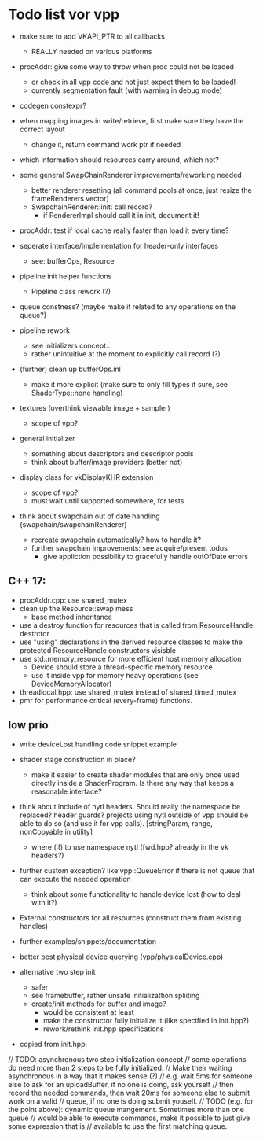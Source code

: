 Todo list vor vpp
=================

- make sure to add VKAPI_PTR to all callbacks
	- REALLY needed on various platforms

- procAddr: give some way to throw when proc could not be loaded
	- or check in all vpp code and not just expect them to be loaded!
	- currently segmentation fault (with warning in debug mode)
- codegen constexpr?
- when mapping images in write/retrieve, first make sure they have the correct layout
	- change it, return command work ptr if needed
- which information should resources carry around, which not?
- some general SwapChainRenderer improvements/reworking needed
	- better renderer resetting (all command pools at once, just resize the frameRenderers vector)
	- SwapchainRenderer::init: call record?
		- if RendererImpl should call it in init, document it!
- procAddr: test if local cache really faster than load it every time?
- seperate interface/implementation for header-only interfaces
	- see: bufferOps, Resource
- pipeline init helper functions
	- Pipeline class rework (?)
- queue constness? (maybe make it related to any operations on the queue?)
- pipeline rework
	- see initializers concept...
	- rather unintuitive at the moment to explicitly call record (?)
- (further) clean up bufferOps.inl
	- make it more explicit (make sure to only fill types if sure, see ShaderType::none handling)
- textures (overthink viewable image + sampler)
	- scope of vpp?
- general initializer
	- something about descriptors and descriptor pools
	- think about buffer/image providers (better not)
- display class for vkDisplayKHR extension
	- scope of vpp?
	- must wait until supported somewhere, for tests
- think about swapchain out of date handling (swapchain/swapchainRenderer)
	- recreate swapchain automatically? how to handle it?
	- further swapchain improvements: see acquire/present todos
		- give appliction possibility to gracefully handle outOfDate errors

C++ 17:
------

- procAddr.cpp: use shared_mutex
- clean up the Resource::swap mess
	- base method inheritance
- use a destroy function for resources that is called from ResourceHandle destrctor
- use "using" declarations in the derived resource classes to make the
	protected ResourceHandle constructors visisble
- use std::memory_resource for more efficient host memory allocation
	- Device should store a thread-specific memory resource
	- use it inside vpp for memory heavy operations (see DeviceMemoryAllocator)
- threadlocal.hpp: use shared_mutex instead of shared_timed_mutex
- pmr for performance critical (every-frame) functions.


low prio
--------

- write deviceLost handling code snippet example
- shader stage construction in place?
	- make it easier to create shader modules that are only once used directly inside
		a ShaderProgram. Is there any way that keeps a reasonable interface?

- think about include of nytl headers. Should really the namespace be replaced? header guards?
	projects using nytl outside of vpp should be able to do so (and use it for vpp calls).
	[stringParam, range, nonCopyable in utility]
	- where (if) to use namespace nytl (fwd.hpp? already in the vk headers?)

- further custom exception? like vpp::QueueError if there is not queue that
	can execute the needed operation
	- think about some functionality to handle device lost (how to deal with it?)

- External constructors for all resources (construct them from existing handles)
- further examples/snippets/documentation
- better best physical device querying (vpp/physicalDevice.cpp)

- alternative two step init
	- safer
	- see framebuffer, rather unsafe initializattion spliiting
	- create/init methods for buffer and image?
		- would be consistent at least
		- make the constructor fully initialize it (like specified in init.hpp?)
		- rework/rethink init.hpp specifications

- copied from init.hpp:


// TODO: asynchronous two step initialization concept
// some operations do need more than 2 steps to be fully initialized.
// Make their waiting asynchronous in a way that it makes sense (?)
// e.g. wait 5ms for someone else to ask for an uploadBuffer, if no one is doing, ask yourself
// then record the needed commands, then wait 20ms for someone else to submit work on a valid
// queue, if no one is doing submit youself.
// TODO (e.g. for the point above): dynamic queue mangement. Sometimes more than one queue
// would be able to execute commands, make it possible to just give some expression that is
// available to use the first matching queue.
